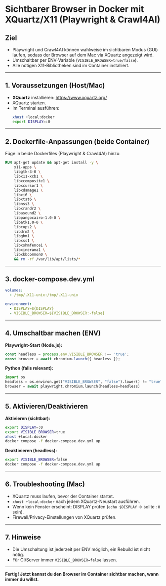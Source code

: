 # Sichtbarer Browser in Docker mit XQuartz/X11 (Playwright & Crawl4AI)

## Ziel
- Playwright und Crawl4AI können wahlweise im sichtbaren Modus (GUI) laufen, sodass der Browser auf dem Mac via XQuartz angezeigt wird.
- Umschaltbar per ENV-Variable (`VISIBLE_BROWSER=true/false`).
- Alle nötigen X11-Bibliotheken sind im Container installiert.

---

## 1. Voraussetzungen (Host/Mac)
- **XQuartz** installieren: https://www.xquartz.org/
- XQuartz starten.
- Im Terminal ausführen:
  ```sh
  xhost +local:docker
  export DISPLAY=:0
  ```

---

## 2. Dockerfile-Anpassungen (beide Container)
Füge in beide Dockerfiles (Playwright & Crawl4AI) hinzu:

```Dockerfile
RUN apt-get update && apt-get install -y \
    x11-apps \
    libgtk-3-0 \
    libx11-xcb1 \
    libxcomposite1 \
    libxcursor1 \
    libxdamage1 \
    libxi6 \
    libxtst6 \
    libnss3 \
    libxrandr2 \
    libasound2 \
    libpangocairo-1.0-0 \
    libatk1.0-0 \
    libcups2 \
    libdrm2 \
    libgbm1 \
    libxss1 \
    libxshmfence1 \
    libxinerama1 \
    libxkbcommon0 \
    && rm -rf /var/lib/apt/lists/*
```

---

## 3. docker-compose.dev.yml

```yaml
volumes:
  - /tmp/.X11-unix:/tmp/.X11-unix

environment:
  - DISPLAY=${DISPLAY}
  - VISIBLE_BROWSER=${VISIBLE_BROWSER:-false}
```

---

## 4. Umschaltbar machen (ENV)

**Playwright-Start (Node.js):**
```js
const headless = process.env.VISIBLE_BROWSER !== 'true';
const browser = await chromium.launch({ headless });
```

**Python (falls relevant):**
```python
import os
headless = os.environ.get("VISIBLE_BROWSER", "false").lower() != "true"
browser = await playwright.chromium.launch(headless=headless)
```

---

## 5. Aktivieren/Deaktivieren

**Aktivieren (sichtbar):**
```sh
export DISPLAY=:0
export VISIBLE_BROWSER=true
xhost +local:docker
docker compose -f docker-compose.dev.yml up
```

**Deaktivieren (headless):**
```sh
export VISIBLE_BROWSER=false
docker compose -f docker-compose.dev.yml up
```

---

## 6. Troubleshooting (Mac)
- XQuartz muss laufen, bevor der Container startet.
- `xhost +local:docker` nach jedem XQuartz-Neustart ausführen.
- Wenn kein Fenster erscheint: DISPLAY prüfen (`echo $DISPLAY` → sollte `:0` sein).
- Firewall/Privacy-Einstellungen von XQuartz prüfen.

---

## 7. Hinweise
- Die Umschaltung ist jederzeit per ENV möglich, ein Rebuild ist nicht nötig.
- Für CI/Server immer `VISIBLE_BROWSER=false` lassen.

---

**Fertig! Jetzt kannst du den Browser im Container sichtbar machen, wann immer du willst.** 